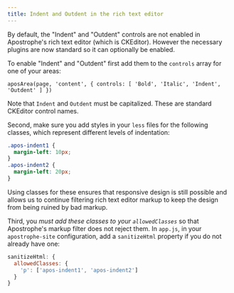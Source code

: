 ```yaml
---
title: Indent and Outdent in the rich text editor
---
```


By default, the "Indent" and "Outdent" controls are not enabled in Apostrophe's rich text editor (which is CKEditor). However the necessary plugins are now standard so it can optionally be enabled.

To enable "Indent" and "Outdent" first add them to the `controls` array for one of your areas:

```
aposArea(page, 'content', { controls: [ 'Bold', 'Italic', 'Indent', 'Outdent' ] })
```

Note that `Indent` and `Outdent` must be capitalized. These are standard CKEditor control names.

Second, make sure you add styles in your `less` files for the following classes, which represent different levels of indentation:

```css
.apos-indent1 {
  margin-left: 10px;
}
.apos-indent2 {
  margin-left: 20px;
}
```

Using classes for these ensures that responsive design is still possible and allows us to continue filtering rich text editor markup to keep the design from being ruined by bad markup.

Third, you *must add these classes to your `allowedClasses`* so that Apostrophe's markup filter does not reject them. In `app.js`, in your `apostrophe-site` configuration, add a `sanitizeHtml` property if you do not already have one:

```javascript
sanitizeHtml: {
  allowedClasses: {
    'p': ['apos-indent1', 'apos-indent2']
  }
}
```
